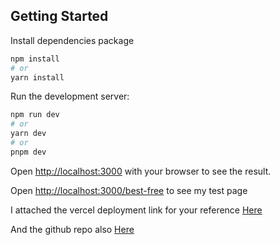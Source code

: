 ## Getting Started

Install dependencies package

```bash
npm install
# or
yarn install
```

Run the development server:

```bash
npm run dev
# or
yarn dev
# or
pnpm dev
```

Open [http://localhost:3000](http://localhost:3000) with your browser to see the result.

Open [http://localhost:3000/best-free](http://localhost:3000/best-free) to see my test page

I attached the vercel deployment link for your reference [Here](https://block-chains.vercel.app/best-free)

And the github repo also [Here](https://github.com/pvtdao/BlockChains)
